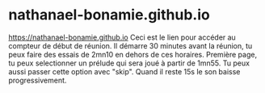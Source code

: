 # nathanael-bonamie.github.io
https://nathanael-bonamie.github.io
Ceci est le lien pour accéder au compteur de début de réunion.
Il démarre 30 minutes avant la réunion, tu peux faire des essais de 2mn10 en dehors de ces horaires.
Première page, tu peux selectionner un prélude qui sera joué à partir de 1mn55. Tu peux aussi passer cette option avec "skip".
Quand il reste 15s le son baisse progressivement.
